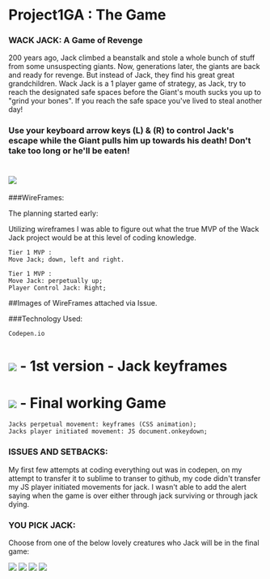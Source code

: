 # Project1GA : The Game

### WACK JACK: A Game of Revenge

200 years ago, Jack climbed a beanstalk and stole a whole bunch of stuff from some unsuspecting giants. Now, generations later, the giants are back and ready for revenge. But instead of Jack, they find his great great grandchildren. Wack Jack is a 1 player game of strategy, as Jack, try to reach the designated safe spaces before the Giant's mouth sucks you up to "grind your bones". If you reach the safe space you've lived to steal another day!

### Use your keyboard arrow keys (L) & (R) to control Jack's escape while the Giant pulls him up towards his death! Don't take too long or he'll be eaten!
# ![](http://unblockvpn.com/guides/img/android_manual_pptp/arrows.png)

###WireFrames:

The planning started early: 

Utilizing wireframes I was able to figure out what the true MVP of the Wack Jack project would be at this level of coding knowledge.

    Tier 1 MVP :
    Move Jack; down, left and right.

    Tier 1 MVP :
    Move Jack: perpetually up;
    Player Control Jack: Right;

##Images of WireFrames attached via Issue.


###Technology Used:

    Codepen.io 
# ![](https://codepen.io/sir_massey/pen/MbzRvb) - 1st version - Jack keyframes
# ![](https://codepen.io/sir_massey/pen/aBXNGQ) - Final working Game
    Jacks perpetual movement: keyframes (CSS animation);
    Jacks player initiated movement: JS document.onkeydown;

### ISSUES AND SETBACKS:

My first few attempts at coding everything out was in codepen, on my attempt to transfer it to sublime to transer to github, my code didn't transfer my JS player initiated movements for jack.
I wasn't able to add the alert saying when the game is over either through jack surviving or through jack dying. 

### YOU PICK JACK:

Choose from one of the below lovely creatures who Jack will be in the final game:

![](https://s-media-cache-ak0.pinimg.com/236x/79/9f/32/799f325fb9a035ea8fa5dc17bc15d82f.jpg)
![](http://68.media.tumblr.com/tumblr_ls1x0gCqvS1qikgdeo1_1280.png)
![](https://s-media-cache-ak0.pinimg.com/236x/57/48/7a/57487afe3f3c03c82d13bf064f2c1af0.jpg)
![](https://s-media-cache-ak0.pinimg.com/236x/d9/cc/3c/d9cc3cba78eb8cd7343bbbecc535f9a7.jpg)

